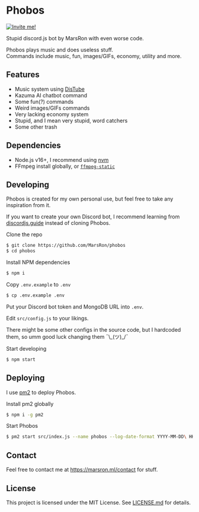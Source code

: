 # Phobos

[![Invite me!](https://img.shields.io/badge/Invite%20me!-%237289DA.svg?logo=discord&logoColor=white)](https://discord.com/oauth2/authorize?client_id=738252807525892139&scope=bot&permissions=8)

Stupid discord.js bot by MarsRon with even worse code.

Phobos plays music and does useless stuff.\
Commands include music, fun, images/GIFs, economy, utility and more.

## Features

- Music system using [DisTube](https://distube.js.org)
- Kazuma AI chatbot command
- Some fun(?) commands
- Weird images/GIFs commands
- Very lacking economy system
- Stupid, and I mean very stupid, word catchers
- Some other trash

## Dependencies

- Node.js v16+, I recommend using [nvm](https://github.com/nvm-sh/nvm#readme)
- FFmpeg install globally, or [`ffmpeg-static`](https://www.npmjs.com/package/ffmpeg-static)

## Developing

Phobos is created for my own personal use, but feel free to take any inspiration from it.

If you want to create your own Discord bot, I recommend learning from [discordjs.guide](https://discordjs.guide) instead of cloning Phobos.

Clone the repo

```bash
$ git clone https://github.com/MarsRon/phobos
$ cd phobos
```

Install NPM dependencies

```bash
$ npm i
```

Copy `.env.example` to `.env`

```bash
$ cp .env.example .env
```

Put your Discord bot token and MongoDB URL into `.env`.

Edit `src/config.js` to your likings.

There might be some other configs in the source code, but I hardcoded them, so umm good luck changing them ¯\\\_(ツ)\_/¯

Start developing

```bash
$ npm start
```

## Deploying

I use [pm2](https://pm2.keymetrics.io/docs/usage/quick-start/) to deploy Phobos.

Install pm2 globally

```bash
$ npm i -g pm2
```

Start Phobos

```bash
$ pm2 start src/index.js --name phobos --log-date-format YYYY-MM-DD\ HH:mm:ss
```

## Contact

Feel free to contact me at https://marsron.ml/contact for stuff.

## License

This project is licensed under the MIT License. See [LICENSE.md](https://github.com/MarsRon/phobos/blob/main/LICENSE.md) for details.

